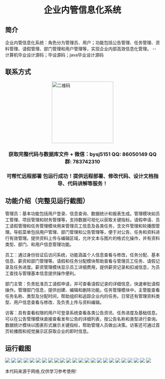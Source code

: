 <p><h1 align="center">企业内管信息化系统</h1></p>

## 简介
企业内管信息化系统：角色分为管理员、用户；功能包括公告管理、任务管理、资料管理、请假管理、部门管理和用户管理等，实现企业内部高效信息化管理。    --计算机毕业设计源码；毕设源码；java毕业设计源码


## 联系方式
<img src="https://bs-1329754181.cos.ap-shanghai.myqcloud.com/wx.jpg" alt="二维码" style="display: block; margin: 0 auto;" width="200px">
<p><h3 align="center">获取完整代码与数据库文件 + 微信：bysj5151 QQ: 86050149 QQ群: 783742310</h3></p>
<p><h3 align="center">可帮忙远程部署 包运行成功！提供远程部署、修改代码、设计文档指导、代码讲解等服务！</h3></p>

## 功能介绍（完整见运行截图）
管理员：基本功能包括用户登录、信息查询、数据统计和报表生成。管理模块如员工管理、项目管理和财务管理等，支持数据可视化以获取关键指标。请假申请、员工请假管理和任务管理模块用来管理员工信息及各类任务，含文件管理和轮播图管理。导航菜单包括用户管理、部门管理和公告管理等，便于对公告、任务和资料进行有效管理。提供资料上传与编辑区域，允许文本与图片的格式化操作，并有资料类型、部门、和用户信息管理功能。

员工：通过身份验证后访问系统，功能涵盖个人信息查看与修改，任务分配、基本信息、薪资和部门管理等。请假和任务分配模块帮助查看与管理员工任务、请假记录及任务进度。薪资管理模块显示员工详细费用，提供薪资记录和扣减信息，为员工查找与管理基本信息提供操作便利。

部门主管：负责批准员工请假申请，并可查看请假记录的详细信息，快速审批请假操作。管理部门信息，提供创建、编辑和删除功能。任务管理模块中，主管能查看任务名称、类型及分配时间，帮助组织和追踪企业内的任务。日常还有管理资料类型、用户信息查看与修改、及负责上传与资料编辑。

访客：具有查看权限的用户可登录系统查看各类公告资讯、任务进度及基础信息。可以在公告管理模块直接查看发布公告的详细列表，按公告名称和类型进行查询。数据统计模块以图表形式展示关键指标，帮助管理人员做出决策。访客还可通过首页轮播图和视觉展示区获取企业的即时信息。


## 运行截图
![](https://bs-1329754181.cos.ap-shanghai.myqcloud.com/spring/EnterpriseInternalManagementSystem/img/001.jpg)
![](https://bs-1329754181.cos.ap-shanghai.myqcloud.com/spring/EnterpriseInternalManagementSystem/img/002.jpg)
![](https://bs-1329754181.cos.ap-shanghai.myqcloud.com/spring/EnterpriseInternalManagementSystem/img/003.jpg)
![](https://bs-1329754181.cos.ap-shanghai.myqcloud.com/spring/EnterpriseInternalManagementSystem/img/004.jpg)
![](https://bs-1329754181.cos.ap-shanghai.myqcloud.com/spring/EnterpriseInternalManagementSystem/img/005.jpg)
![](https://bs-1329754181.cos.ap-shanghai.myqcloud.com/spring/EnterpriseInternalManagementSystem/img/006.jpg)
![](https://bs-1329754181.cos.ap-shanghai.myqcloud.com/spring/EnterpriseInternalManagementSystem/img/007.jpg)
![](https://bs-1329754181.cos.ap-shanghai.myqcloud.com/spring/EnterpriseInternalManagementSystem/img/008.jpg)
![](https://bs-1329754181.cos.ap-shanghai.myqcloud.com/spring/EnterpriseInternalManagementSystem/img/009.jpg)
![](https://bs-1329754181.cos.ap-shanghai.myqcloud.com/spring/EnterpriseInternalManagementSystem/img/010.jpg)
![](https://bs-1329754181.cos.ap-shanghai.myqcloud.com/spring/EnterpriseInternalManagementSystem/img/011.jpg)
![](https://bs-1329754181.cos.ap-shanghai.myqcloud.com/spring/EnterpriseInternalManagementSystem/img/012.jpg)
![](https://bs-1329754181.cos.ap-shanghai.myqcloud.com/spring/EnterpriseInternalManagementSystem/img/013.jpg)
![](https://bs-1329754181.cos.ap-shanghai.myqcloud.com/spring/EnterpriseInternalManagementSystem/img/014.jpg)
![](https://bs-1329754181.cos.ap-shanghai.myqcloud.com/spring/EnterpriseInternalManagementSystem/img/015.jpg)
![](https://bs-1329754181.cos.ap-shanghai.myqcloud.com/spring/EnterpriseInternalManagementSystem/img/016.jpg)
![](https://bs-1329754181.cos.ap-shanghai.myqcloud.com/spring/EnterpriseInternalManagementSystem/img/017.jpg)
![](https://bs-1329754181.cos.ap-shanghai.myqcloud.com/spring/EnterpriseInternalManagementSystem/img/018.jpg)
![](https://bs-1329754181.cos.ap-shanghai.myqcloud.com/spring/EnterpriseInternalManagementSystem/img/019.jpg)
![](https://bs-1329754181.cos.ap-shanghai.myqcloud.com/spring/EnterpriseInternalManagementSystem/img/020.jpg)
![](https://bs-1329754181.cos.ap-shanghai.myqcloud.com/spring/EnterpriseInternalManagementSystem/img/021.jpg)
![](https://bs-1329754181.cos.ap-shanghai.myqcloud.com/spring/EnterpriseInternalManagementSystem/img/022.jpg)
![](https://bs-1329754181.cos.ap-shanghai.myqcloud.com/spring/EnterpriseInternalManagementSystem/img/023.jpg)
![](https://bs-1329754181.cos.ap-shanghai.myqcloud.com/spring/EnterpriseInternalManagementSystem/img/024.jpg)

<p>本代码来源于网络,仅供学习参考使用!</p>
